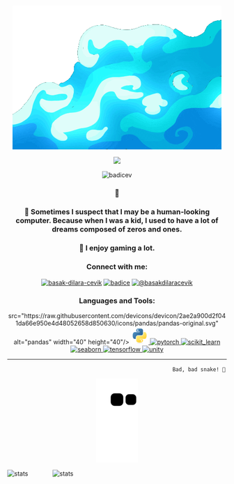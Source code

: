 <!--   my-header-img -->

<p align="center">
<!--   my-header-img -->
<img src="https://github.com/badicev/badicev/blob/main/images/giphy.gif"/>
 


<!--   my-ticker --> 
 <p align="center">
  <img src="https://readme-typing-svg.demolab.com/?lines=Hi+there+👋,+I+am+Başak+Dilara+Çevik;+Welcome+to+My+Profile!;AI+enthusiast+from+Turkey&font=Fira%20Code&center=true&color=FFA500&width=500&height=50&duration=4000&pause=1000">
</p>
 
   



<p align="center"> <img src="https://komarev.com/ghpvc/?username=badicev&label=Profile%20views&color=0e75b6&style=flat" alt="badicev" /> </p>


<h3 align="center">🌱 </h3>
<h3 align="center">🤖 Sometimes I suspect that I may be a human-looking computer. Because when I was a kid, I used to have a lot of dreams composed of zeros and ones. </h3>
<h3 align="center">👾 I enjoy gaming a lot.</h3>


<h3 align="center">Connect with me:</h3>
<p align="center">
<a href="https://linkedin.com/in/basak-dilara-cevik" target="blank"><img align="center" src="https://raw.githubusercontent.com/rahuldkjain/github-profile-readme-generator/master/src/images/icons/Social/linked-in-alt.svg" alt="basak-dilara-cevik" height="30" width="40" /></a>
<a href="https://kaggle.com/badice" target="blank"><img align="center" src="https://raw.githubusercontent.com/rahuldkjain/github-profile-readme-generator/master/src/images/icons/Social/kaggle.svg" alt="badice" height="30" width="40" /></a>
<a href="https://medium.com/@basakdilaracevik" target="blank"><img align="center" src="https://raw.githubusercontent.com/rahuldkjain/github-profile-readme-generator/master/src/images/icons/Social/medium.svg" alt="@basakdilaracevik" height="30" width="40" /></a>
</p>

<h3 align="center">Languages and Tools:</h3>
<p align="center">  
  src="https://raw.githubusercontent.com/devicons/devicon/2ae2a900d2f041da66e950e4d48052658d850630/icons/pandas/pandas-original.svg" alt="pandas" width="40" height="40"/> </a> <a href="https://www.python.org" target="_blank" rel="noreferrer"> <img src="https://raw.githubusercontent.com/devicons/devicon/master/icons/python/python-original.svg" alt="python" width="40" height="40"/> </a> <a href="https://pytorch.org/" target="_blank" rel="noreferrer"> <img src="https://www.vectorlogo.zone/logos/pytorch/pytorch-icon.svg" alt="pytorch" width="40" height="40"/> </a> <a href="https://scikit-learn.org/" target="_blank" rel="noreferrer"> <img src="https://upload.wikimedia.org/wikipedia/commons/0/05/Scikit_learn_logo_small.svg" alt="scikit_learn" width="40" height="40"/> </a> <a href="https://seaborn.pydata.org/" target="_blank" rel="noreferrer"> <img src="https://seaborn.pydata.org/_images/logo-mark-lightbg.svg" alt="seaborn" width="40" height="40"/> </a> <a href="https://www.tensorflow.org" target="_blank" rel="noreferrer"> <img src="https://www.vectorlogo.zone/logos/tensorflow/tensorflow-icon.svg" alt="tensorflow" width="40" height="40"/> </a> <a href="https://unity.com/" target="_blank" rel="noreferrer"> <img src="https://www.vectorlogo.zone/logos/unity3d/unity3d-icon.svg" alt="unity" width="40" height="40"/> </a> </p>

 
 
---
 
                                                         Bad, bad snake! 🐍 


<!--   grid-snake -->

<p align="center">
<img src="https://github.com/badicev/badicev/blob/output/github-contribution-grid-snake.svg" />
</p>



<p><img align="left" src="https://github-readme-stats.vercel.app/api/top-langs?username=badicev&show_icons=true&locale=en&layout=compact&theme=gruvbox" alt="stats" /></p>
<p>&nbsp;<img align="right" src="https://github-readme-stats.vercel.app/api?username=badicev&show_icons=true&locale=en&theme=gruvbox" alt="stats" width="400" /></p>




